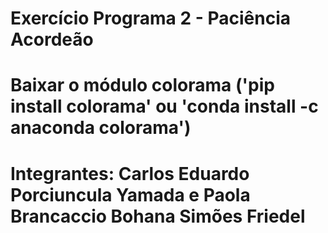 # Exercício Programa 2 - Paciência Acordeão 
# Baixar o módulo colorama ('pip install colorama' ou 'conda install -c anaconda colorama')
# Integrantes: Carlos Eduardo Porciuncula Yamada e Paola Brancaccio Bohana Simões Friedel
